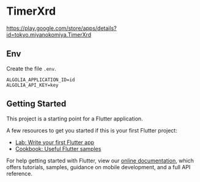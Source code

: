 # TimerXrd

https://play.google.com/store/apps/details?id=tokyo.miyanokomiya.TimerXrd

## Env
Create the file `.env`.
```
ALGOLIA_APPLICATION_ID=id
ALGOLIA_API_KEY=key
```

## Getting Started

This project is a starting point for a Flutter application.

A few resources to get you started if this is your first Flutter project:

- [Lab: Write your first Flutter app](https://flutter.dev/docs/get-started/codelab)
- [Cookbook: Useful Flutter samples](https://flutter.dev/docs/cookbook)

For help getting started with Flutter, view our
[online documentation](https://flutter.dev/docs), which offers tutorials,
samples, guidance on mobile development, and a full API reference.
